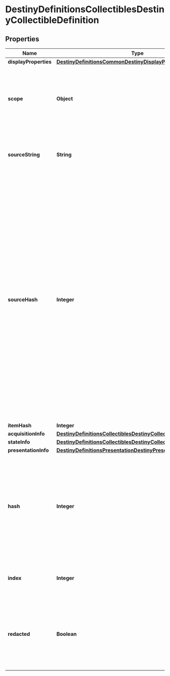 
# DestinyDefinitionsCollectiblesDestinyCollectibleDefinition

## Properties
Name | Type | Description | Notes
------------ | ------------- | ------------- | -------------
**displayProperties** | [**DestinyDefinitionsCommonDestinyDisplayPropertiesDefinition**](DestinyDefinitionsCommonDestinyDisplayPropertiesDefinition.md) |  |  [optional]
**scope** | **Object** | Indicates whether this Collectible&#39;s state is determined on a per-character or on an account-wide basis. |  [optional]
**sourceString** | **String** | A human readable string for a hint about how to acquire the item. |  [optional]
**sourceHash** | **Integer** | This is a hash identifier we are building on the BNet side in an attempt to let people group collectibles by similar sources.  I can&#39;t promise that it&#39;s going to be 100% accurate, but if the designers were consistent in assigning the same source strings to items with the same sources, it *ought to* be. No promises though.  This hash also doesn&#39;t relate to an actual definition, just to note: we&#39;ve got nothing useful other than the source string for this data. |  [optional]
**itemHash** | **Integer** |  |  [optional]
**acquisitionInfo** | [**DestinyDefinitionsCollectiblesDestinyCollectibleAcquisitionBlock**](DestinyDefinitionsCollectiblesDestinyCollectibleAcquisitionBlock.md) |  |  [optional]
**stateInfo** | [**DestinyDefinitionsCollectiblesDestinyCollectibleStateBlock**](DestinyDefinitionsCollectiblesDestinyCollectibleStateBlock.md) |  |  [optional]
**presentationInfo** | [**DestinyDefinitionsPresentationDestinyPresentationChildBlock**](DestinyDefinitionsPresentationDestinyPresentationChildBlock.md) |  |  [optional]
**hash** | **Integer** | The unique identifier for this entity. Guaranteed to be unique for the type of entity, but not globally.  When entities refer to each other in Destiny content, it is this hash that they are referring to. |  [optional]
**index** | **Integer** | The index of the entity as it was found in the investment tables. |  [optional]
**redacted** | **Boolean** | If this is true, then there is an entity with this identifier/type combination, but BNet is not yet allowed to show it. Sorry! |  [optional]



